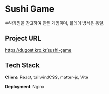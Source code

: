 
# Sushi Game

수박게임을 참고하여 만든 게임이며, 플레이 방식은 동일.

## Project URL
<a href="https://dugout.kro.kr/sushi-game" target="_blank">https://dugout.kro.kr/sushi-game</a>

## Tech Stack

**Client:** React, tailwindCSS, matter-js, Vite

**Deployment**: Nginx


